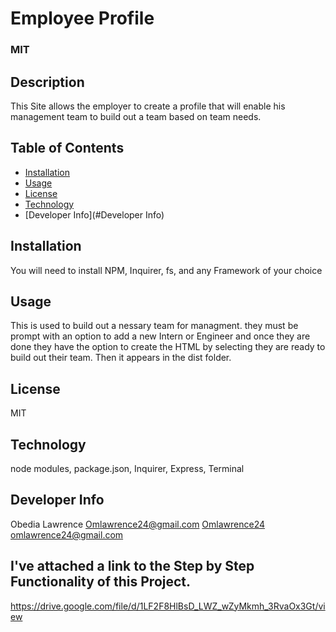 # Employee Profile
  ### MIT
  
  ## Description
  This Site allows the  employer to create a profile that will enable his management team to build out a team based on team needs.
 
  ## Table of Contents
 * [Installation](#installation)
 * [Usage](#usage)
 * [License](#license)
 * [Technology](#technology)
 * [Developer Info](#Developer Info)

  ## Installation
  You will need to install NPM, Inquirer, fs, and any Framework of your choice

  ## Usage
  This is used to build out a nessary team for managment. they must be prompt with an option to add a new Intern or Engineer and once they are done they have the option to create the HTML by selecting they are ready to build out their team. Then it appears in the dist folder.

  ## License
  MIT

  ## Technology
  node modules, package.json, Inquirer, Express, Terminal

  ## Developer Info
  Obedia Lawrence
  Omlawrence24@gmail.com
  [Omlawrence24](https://github.com/Omlawrence24) 
  omlawrence24@gmail.com

  ## I've attached a link to the Step by Step Functionality of this Project.
  https://drive.google.com/file/d/1LF2F8HlBsD_LWZ_wZyMkmh_3RvaOx3Gt/view
